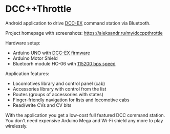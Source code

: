 DCC++Throttle
=============

Android application to drive [DCC-EX](https://dcc-ex.com/) command station via Bluetooth. 

Project homepage with screenshots: https://aleksandr.ru/my/dccppthrottle

Hardware setup:

- Arduino UNO with [DCC-EX firmware](https://github.com/DCC-EX/CommandStation-EX)
- Arduino Motor Shield
- Bluetoorh module HC-06 with [115200 bps speed](https://aleksandr.ru/blog/bluetooth_modul_hc_06_v_rukah_diletanta)

Application features:

- Locomotives library and control panel (cab)
- Accessories library with control from the list
- Routes (groups of accessories with states)
- Finger-friendly navigation for lists and locomotive cabs
- Read/write CVs and CV bits

With the application you get a low-cost full featured DCC command station. You don't need expensive Arduino Mega and Wi-Fi shield any more to play wirelessly.
